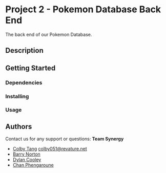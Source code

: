 # Project 2 - Pokemon Database Back End
The back end of our Pokemon Database.

## Description

## Getting Started

### Dependencies

### Installing

### Usage

## Authors
Contact us for any support or questions:
__Team Synergy__
* [Colby Tang](https://github.com/colbyktang) colby051@revature.net
* [Barry Norton](https://github.com/BarritoN78)
* [Dylan Cooley](https://github.com/dcee96)
* [Chan Phengaroune](https://github.com/Zoomo11)